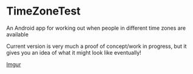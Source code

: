 # TimeZoneTest
An Android app for working out when people in different time zones are available

Current version is very much a proof of concept/work in progress, but it gives you an idea of what it might look like eventually!

[Imgur](http://i.imgur.com/QqEEsuf.png)
